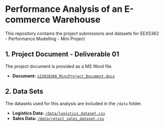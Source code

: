 # Performance Analysis of an E-commerce Warehouse

This repository contains the project submissions and datasets for EEX5362 - Performance Modelling - Mini Project

## 1. Project Document - Deliverable 01

The project document is provided as a MS Word file.

* **Document:** [`s22010366_MiniProject_Document.docx`](./s22010366_MiniProject_Document.docx)

## 2. Data Sets

The datasets used for this analysis are included in the `/data` folder.

* **Logistics Data:** [`/data/logistics_dataset.csv`](./data/logistics_dataset.csv.csv)
* **Sales Data:** [`/data/retail_sales_dataset.csv`](./data/retail_sales_dataset.csv)

